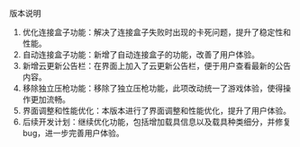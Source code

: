 版本说明
1. 优化连接盒子功能：解决了连接盒子失败时出现的卡死问题，提升了稳定性和性能。
2. 自动连接盒子功能：新增了自动连接盒子的功能，改善了用户体验。
3. 新增云更新公告栏：在界面上加入了云更新公告栏，便于用户查看最新的公告内容。
4. 移除独立压枪功能：移除了独立压枪功能，此项改动统一了游戏体验，使得操作更加流畅。
5. 界面调整和性能优化：本版本进行了界面调整和性能优化，提升了用户体验。
6. 后续开发计划：继续优化功能，包括增加载具信息以及载具种类细分，并修复bug，进一步完善用户体验。
